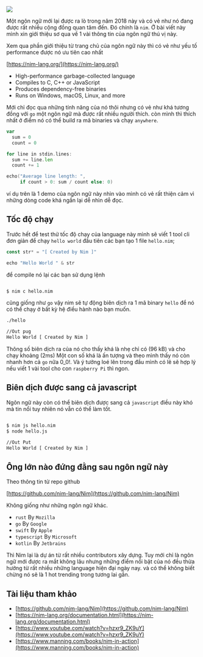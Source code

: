 ![](https://images.viblo.asia/a7ad9198-526c-4d14-9521-cef45f52b0e2.jpg)

Một ngôn ngữ mới lại được ra lò trong năm 2018 này và có vẻ như nó đang được rất nhiều cộng đồng quan tâm đến. Đó chính là `nim`. Ở bài viết này mình xin giới thiệu sơ qua về 1 vài thông tin của ngôn ngữ thú vị này.

Xem qua phần giới thiệu từ trang chủ của ngôn ngữ này thì có vẻ như yếu tố performance được nó ưu tiên cao nhất

[https://nim-lang.org/](https://nim-lang.org/)

+ High-performance garbage-collected language
+ Compiles to C, C++ or JavaScript
+ Produces dependency-free binaries
+ Runs on Windows, macOS, Linux, and more

Mới chỉ đọc qua những tính năng của nó thôi nhưng có vẻ như khá tương đồng với `go` một ngôn ngữ mà được rất nhiều người thích. còn mình thì thích nhất ở điểm nó có thể build ra mã binaries và chạy `anywhere`.

```go
var
  sum = 0
  count = 0

for line in stdin.lines:
  sum += line.len
  count += 1

echo("Average line length: ",
     if count > 0: sum / count else: 0)
```

ví dụ trên là 1 demo của ngôn ngữ này nhìn vào mình có vẻ rất thiện cảm vì những dòng code khá ngắn lại dễ nhìn dễ đọc.

## Tốc độ chạy

Trước hết để test thử tốc độ chạy của language này mình sẽ viết 1 tool cli đơn giản để chạy `hello world` đầu tiên các bạn tạo 1 file `hello.nim`;

```go
const str* = "[ Created by Nim ]"

echo "Hello World " & str

```

để compile nó lại các bạn sử dụng lệnh

```sh

$ nim c hello.nim
```

cũng giống như `go` vậy nim sẽ tự động biên dịch ra 1 mã binary `hello` để nó có thể chạy ở bất kỳ hệ điều hành nào bạn muốn.

```sh
./hello

//Out pug
Hello World [ Created by Nim ]
```

Thông số biên dịch ra của nó cho thấy khá là nhẹ chỉ có (96 kB) và cho chạy khoảng (2ms) Một con số khá là ấn tượng và theo mình thấy nó còn nhanh hơn cả `go` nữa 0_0!. Và ý tưởng loé lên trong đầu mình có lẽ sẽ hợp lý nếu viết 1 vài tool cho con `raspberry Pi` thì ngon.

## Biên dịch được sang cả javascript

Ngôn ngữ này còn có thể biên dịch được sang cả `javascript` điều này khó mà tin nổi tuy nhiên nó vẫn có thể làm tốt.

```sh

$ nim js hello.nim
$ node hello.js

//Out Put
Hello World [ Created by Nim ]
```

## Ông lớn nào đứng đằng sau ngôn ngữ này
Theo thông tin từ repo github

[https://github.com/nim-lang/Nim](https://github.com/nim-lang/Nim)

Không giống như những ngôn ngữ khác. 

+ `rust` By `Mozilla`
+ `go` By `Google`
+ `swift` By `Apple`
+ `typescript` By `Microsoft`
+ `kotlin` By `Jetbrains`


Thì Nim lại là dự án từ rất nhiều contributors xây dựng. Tuy mới chỉ là ngôn ngữ mới được ra mắt không lâu nhưng những điểm nổi bật của nó đều thừa hưởng từ rất nhiều những language hiện đại ngày nay. và có thể không biết chừng nó sẽ là 1 hot trending trong tương lai gần.

## Tài liệu tham khảo

+ [https://github.com/nim-lang/Nim](https://github.com/nim-lang/Nim)
+ [https://nim-lang.org/documentation.html](https://nim-lang.org/documentation.html)
+ [https://www.youtube.com/watch?v=hzxr9_ZK9uY](https://www.youtube.com/watch?v=hzxr9_ZK9uY)
+ [https://www.manning.com/books/nim-in-action](https://www.manning.com/books/nim-in-action)